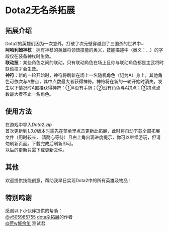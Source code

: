 # Dota2无名杀拓展

## 拓展介绍

Dota2的英雄们因为一次意外，打破了次元壁穿越到了三国杀的世界中~  
**阿哈利姆神杖**：拥有神杖的英雄将领悟技能的奥义，技能描述中（奥义：...）的字段仅在装备神杖时生效。  
**联动技**：某些角色之间的联动，只有联动角色在场上且你与联动角色都是主武将时联动技才会生效。  
**神符**：新的一轮开始时，神符将刷新在场上一名随机角色（记为A）身上，其他角色可依次与A拼点，其中点数最大者获得神符。神符将在新的一轮开始时消失。发生以下情况时A直接获得神符：①A没有手牌；②没有角色与A拼点；③拼点点数最大者不止一名角色。

## 使用方法

在游戏中导入*Dota2.zip*  
首次更新到*1.3.0*版本时需先在菜单里点击更新此拓展，此时将自动下载全部拓展文件（用时较长， 请耐心等待）且右上角出现进度提示，你可以继续游玩，但请勿刷新页面。下载完成后刷新即可。  
以后的更新只需下载更新文件。

## 其他

欢迎提供技能创意，帮助我早日实现Dota2中的所有英雄及物品！

## 特别鸣谢

感谢以下小伙伴提供的帮助：  
[@v505985755](http://tieba.baidu.com/home/main?un=v505985755&ie=utf-8&fr=pb&red_tag=i1380362953) [dota杀拓展](https://tieba.baidu.com/p/5438971304)的作者  
[@荒w城余笙](http://tieba.baidu.com/home/main?un=%E8%8D%92w%E5%9F%8E%E4%BD%99%E7%AC%99&ie=utf-8&fr=pb&red_tag=m1741443292) 测试君